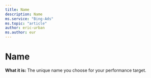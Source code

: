 ```yaml
---
title: Name
description: Name
ms.service: "Bing-Ads"
ms.topic: "article"
author: eric-urban
ms.author: eur
---
```


# Name

**What it is:**    The unique name you choose for your performance target.


